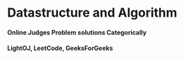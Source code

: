 # Datastructure and Algorithm

#### Online Judges Problem solutions Categorically

#### LightOJ, LeetCode, GeeksForGeeks 
